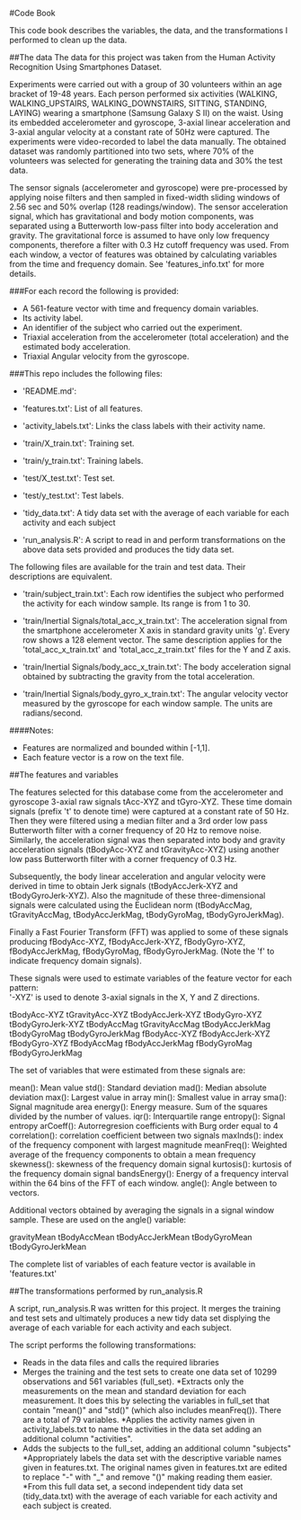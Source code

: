 #Code Book

This code book describes the variables, the data, and the transformations I performed to clean up the data.

##The data
The data for this project was taken from the Human Activity Recognition Using Smartphones Dataset.  

Experiments were carried out with a group of 30 volunteers within an age bracket of 19-48 years. Each person performed six activities (WALKING, WALKING_UPSTAIRS, WALKING_DOWNSTAIRS, SITTING, STANDING, LAYING) wearing a smartphone (Samsung Galaxy S II) on the waist. Using its embedded accelerometer and gyroscope, 3-axial linear acceleration and 3-axial angular velocity at a constant rate of 50Hz were captured. The experiments were video-recorded to label the data manually. The obtained dataset was randomly partitioned into two sets, where 70% of the volunteers was selected for generating the training data and 30% the test data.

The sensor signals (accelerometer and gyroscope) were pre-processed by applying noise filters and then sampled in fixed-width sliding windows of 2.56 sec and 50% overlap (128 readings/window). The sensor acceleration signal, which has gravitational and body motion components, was separated using a Butterworth low-pass filter into body acceleration and gravity. The gravitational force is assumed to have only low frequency components, therefore a filter with 0.3 Hz cutoff frequency was used. From each window, a vector of features was obtained by calculating variables from the time and frequency domain. See 'features_info.txt' for more details. 


###For each record the following is provided:
 
* A 561-feature vector with time and frequency domain variables. 
* Its activity label. 
* An identifier of the subject who carried out the experiment.
* Triaxial acceleration from the accelerometer (total acceleration) and the estimated body acceleration.
* Triaxial Angular velocity from the gyroscope. 

###This repo includes the following files:

* 'README.md': 

* 'features.txt': List of all features.

* 'activity_labels.txt': Links the class labels with their activity name.

* 'train/X_train.txt': Training set.

* 'train/y_train.txt': Training labels.

* 'test/X_test.txt': Test set.

* 'test/y_test.txt': Test labels.

* 'tidy_data.txt': A tidy data set with the average of each variable for each activity and each subject

* 'run_analysis.R': A script to read in and perform transformations on the above data sets provided  and produces the tidy data set.

The following files are available for the train and test data. Their descriptions are equivalent. 

* 'train/subject_train.txt': Each row identifies the subject who performed the activity for each window sample. Its range is from 1 to 30. 


* 'train/Inertial Signals/total_acc_x_train.txt': The acceleration signal from the smartphone accelerometer X axis in standard gravity units 'g'. Every row shows a 128 element vector. The same description applies for the 'total_acc_x_train.txt' and 'total_acc_z_train.txt' files for the Y and Z axis. 

* 'train/Inertial Signals/body_acc_x_train.txt': The body acceleration signal obtained by subtracting the gravity from the total acceleration. 

* 'train/Inertial Signals/body_gyro_x_train.txt': The angular velocity vector measured by the gyroscope for each window sample. The units are radians/second. 

####Notes: 
* Features are normalized and bounded within [-1,1].
* Each feature vector is a row on the text file.


##The features and variables

The features selected for this database come from the accelerometer and gyroscope 3-axial raw signals tAcc-XYZ and tGyro-XYZ. These time domain signals (prefix 't' to denote time) were captured at a constant rate of 50 Hz. Then they were filtered using a median filter and a 3rd order low pass Butterworth filter with a corner frequency of 20 Hz to remove noise. Similarly, the acceleration signal was then separated into body and gravity acceleration signals (tBodyAcc-XYZ and tGravityAcc-XYZ) using another low pass Butterworth filter with a corner frequency of 0.3 Hz. 

Subsequently, the body linear acceleration and angular velocity were derived in time to obtain Jerk signals (tBodyAccJerk-XYZ and tBodyGyroJerk-XYZ). Also the magnitude of these three-dimensional signals were calculated using the Euclidean norm (tBodyAccMag, tGravityAccMag, tBodyAccJerkMag, tBodyGyroMag, tBodyGyroJerkMag). 

Finally a Fast Fourier Transform (FFT) was applied to some of these signals producing fBodyAcc-XYZ, fBodyAccJerk-XYZ, fBodyGyro-XYZ, fBodyAccJerkMag, fBodyGyroMag, fBodyGyroJerkMag. (Note the 'f' to indicate frequency domain signals). 

These signals were used to estimate variables of the feature vector for each pattern:  
'-XYZ' is used to denote 3-axial signals in the X, Y and Z directions.

tBodyAcc-XYZ
tGravityAcc-XYZ
tBodyAccJerk-XYZ
tBodyGyro-XYZ
tBodyGyroJerk-XYZ
tBodyAccMag
tGravityAccMag
tBodyAccJerkMag
tBodyGyroMag
tBodyGyroJerkMag
fBodyAcc-XYZ
fBodyAccJerk-XYZ
fBodyGyro-XYZ
fBodyAccMag
fBodyAccJerkMag
fBodyGyroMag
fBodyGyroJerkMag

The set of variables that were estimated from these signals are: 

mean(): Mean value
std(): Standard deviation
mad(): Median absolute deviation 
max(): Largest value in array
min(): Smallest value in array
sma(): Signal magnitude area
energy(): Energy measure. Sum of the squares divided by the number of values. 
iqr(): Interquartile range 
entropy(): Signal entropy
arCoeff(): Autorregresion coefficients with Burg order equal to 4
correlation(): correlation coefficient between two signals
maxInds(): index of the frequency component with largest magnitude
meanFreq(): Weighted average of the frequency components to obtain a mean frequency
skewness(): skewness of the frequency domain signal 
kurtosis(): kurtosis of the frequency domain signal 
bandsEnergy(): Energy of a frequency interval within the 64 bins of the FFT of each window.
angle(): Angle between to vectors.

Additional vectors obtained by averaging the signals in a signal window sample. These are used on the angle() variable:

gravityMean
tBodyAccMean
tBodyAccJerkMean
tBodyGyroMean
tBodyGyroJerkMean

The complete list of variables of each feature vector is available in 'features.txt'


##The transformations performed by run_analysis.R

A script, run_analysis.R was written for this project.  It merges the training and test sets and ultimately produces a new tidy data set displying the average of each variable for each activity and each subject.

The script performs the following transformations:

* Reads in the data files and calls the required libraries
* Merges the training and the test sets to create one data set of 10299 observations and 561 variables (full_set).
*Extracts only the measurements on the mean and standard deviation for each measurement.  It does this by selecting the variables in full_set that contain "mean()" and "std()" (which also includes meanFreq()).  There are a total of 79 variables.
*Applies the activity names given in activity_labels.txt to name the activities in the data set adding an additional column "activities".
* Adds the subjects to the full_set, adding an additional column "subjects"
*Appropriately labels the data set with the descriptive variable names given in features.txt. The original names given in features.txt are edited to replace "-" with "_" and remove "()" making reading them easier.
*From this full data set, a second independent tidy data set (tidy_data.txt) with the average of each variable for each activity and each subject is created.






